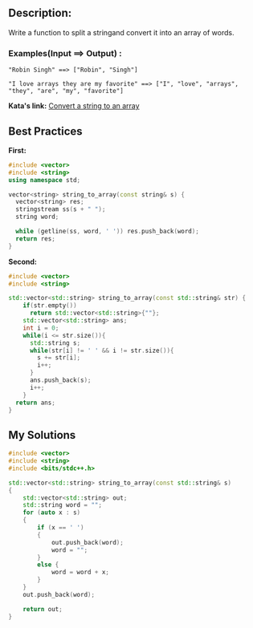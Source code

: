 ## Description:

Write a function to split a stringand convert it into an array of words.

### Examples(Input ==> Output) :

	"Robin Singh" ==> ["Robin", "Singh"]

	"I love arrays they are my favorite" ==> ["I", "love", "arrays", "they", "are", "my", "favorite"]

**Kata's link:** [Convert a string to an array](https://www.codewars.com/kata/57e76bc428d6fbc2d500036d/cpp)

## Best Practices

**First:**
```cpp
#include <vector>
#include <string>
using namespace std;

vector<string> string_to_array(const string& s) {
  vector<string> res;
  stringstream ss(s + " ");
  string word;

  while (getline(ss, word, ' ')) res.push_back(word);
  return res;
}
```

**Second:**
```cpp
#include <vector>
#include <string>

std::vector<std::string> string_to_array(const std::string& str) {
    if(str.empty())
      return std::vector<std::string>{""};
    std::vector<std::string> ans;
    int i = 0;
    while(i <= str.size()){
      std::string s;
      while(str[i] != ' ' && i != str.size()){
        s += str[i];
        i++;
      }      
      ans.push_back(s);
      i++;
    }
  return ans;
}
```

## My Solutions
```cpp
#include <vector>
#include <string>
#include <bits/stdc++.h>

std::vector<std::string> string_to_array(const std::string& s)
{
    std::vector<std::string> out;
    std::string word = "";
    for (auto x : s)
    {
        if (x == ' ')
        {
            out.push_back(word);
            word = "";
        }
        else {
            word = word + x;
        }
    }
    out.push_back(word);

    return out;
}
```